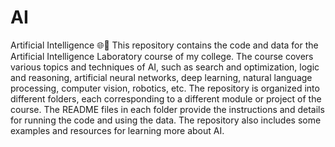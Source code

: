 # AI
Artificial Intelligence 🌐🤖
This repository contains the code and data for the Artificial Intelligence Laboratory course of my college. The course covers various topics and techniques of AI, such as search and optimization, logic and reasoning, artificial neural networks, deep learning, natural language processing, computer vision, robotics, etc. The repository is organized into different folders, each corresponding to a different module or project of the course. The README files in each folder provide the instructions and details for running the code and using the data. The repository also includes some examples and resources for learning more about AI.

